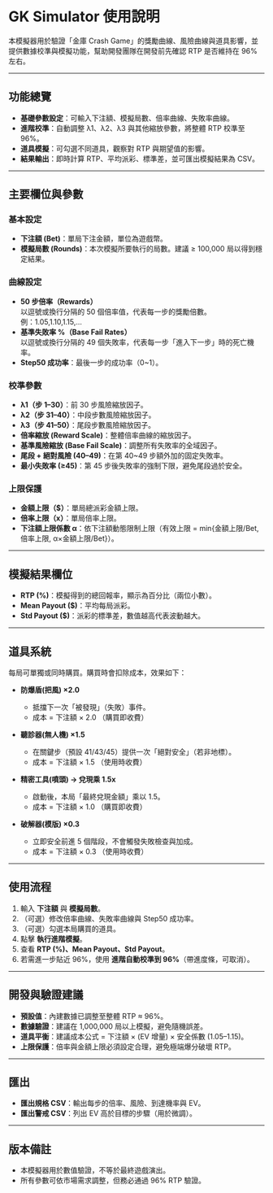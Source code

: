 # GK Simulator 使用說明

本模擬器用於驗證「金庫 Crash Game」的獎勵曲線、風險曲線與道具影響，並提供數據校準與模擬功能，幫助開發團隊在開發前先確認 RTP 是否維持在 96% 左右。

---

## 功能總覽
- **基礎參數設定**：可輸入下注額、模擬局數、倍率曲線、失敗率曲線。
- **進階校準**：自動調整 λ1、λ2、λ3 與其他縮放參數，將整體 RTP 校準至 96%。
- **道具模擬**：可勾選不同道具，觀察對 RTP 與期望值的影響。
- **結果輸出**：即時計算 RTP、平均派彩、標準差，並可匯出模擬結果為 CSV。

---

## 主要欄位與參數

### 基本設定
- **下注額 (Bet)**：單局下注金額，單位為遊戲幣。
- **模擬局數 (Rounds)**：本次模擬所要執行的局數。建議 ≥ 100,000 局以得到穩定結果。

### 曲線設定
- **50 步倍率（Rewards）**  
  以逗號或換行分隔的 50 個倍率值，代表每一步的獎勵倍數。  
  例：1.05,1.10,1.15,...  
- **基準失敗率 %（Base Fail Rates）**  
  以逗號或換行分隔的 49 個失敗率，代表每一步「進入下一步」時的死亡機率。  
- **Step50 成功率**：最後一步的成功率（0~1）。

### 校準參數
- **λ1（步 1–30）**：前 30 步風險縮放因子。  
- **λ2（步 31–40）**：中段步數風險縮放因子。  
- **λ3（步 41–50）**：尾段步數風險縮放因子。  
- **倍率縮放 (Reward Scale)**：整體倍率曲線的縮放因子。  
- **基準風險縮放 (Base Fail Scale)**：調整所有失敗率的全域因子。  
- **尾段 + 絕對風險 (40–49)**：在第 40~49 步額外加的固定失敗率。  
- **最小失敗率 (≥45)**：第 45 步後失敗率的強制下限，避免尾段過於安全。

### 上限保護
- **金額上限（$）**：單局總派彩金額上限。  
- **倍率上限（x）**：單局倍率上限。  
- **下注額上限係數 α**：依下注額動態限制上限（有效上限 = min{金額上限/Bet, 倍率上限, α×金額上限/Bet}）。

---

## 模擬結果欄位
- **RTP (%)**：模擬得到的總回報率，顯示為百分比（兩位小數）。  
- **Mean Payout ($)**：平均每局派彩。  
- **Std Payout ($)**：派彩的標準差，數值越高代表波動越大。  

---

## 道具系統
每局可單獨或同時購買。購買時會扣除成本，效果如下：

- **防爆盾(把風) ×2.0**  
  - 抵擋下一次「被發現」（失敗）事件。  
  - 成本 = 下注額 × 2.0  （購買即收費）

- **聽診器(無人機) ×1.5**  
  - 在關鍵步（預設 41/43/45）提供一次「絕對安全」（若非地標）。  
  - 成本 = 下注額 × 1.5  （使用時收費）

- **精密工具(噴頭) → 兌現乘 1.5x**  
  - 啟動後，本局「最終兌現金額」乘以 1.5。  
  - 成本 = 下注額 × 1.0  （購買即收費）

- **破解器(模版) ×0.3**  
  - 立即安全前進 5 個階段，不會觸發失敗檢查與加成。  
  - 成本 = 下注額 × 0.3  （使用時收費）

---

## 使用流程
1. 輸入 **下注額** 與 **模擬局數**。  
2. （可選）修改倍率曲線、失敗率曲線與 Step50 成功率。  
3. （可選）勾選本局購買的道具。  
4. 點擊 **執行進階模擬**。  
5. 查看 **RTP (%)、Mean Payout、Std Payout**。  
6. 若需進一步貼近 96%，使用 **進階自動校準到 96%**（帶進度條，可取消）。

---

## 開發與驗證建議
- **預設值**：內建數據已調整至整體 RTP ≈ 96%。  
- **數據驗證**：建議在 1,000,000 局以上模擬，避免隨機誤差。  
- **道具平衡**：建議成本公式 = 下注額 × (EV 增量) × 安全係數 (1.05–1.15)。  
- **上限保護**：倍率與金額上限必須設定合理，避免極端爆分破壞 RTP。  

---

## 匯出
- **匯出規格 CSV**：輸出每步的倍率、風險、到達機率與 EV。  
- **匯出警戒 CSV**：列出 EV 高於目標的步驟（用於微調）。

---

## 版本備註
- 本模擬器用於數值驗證，不等於最終遊戲演出。  
- 所有參數可依市場需求調整，但務必通過 96% RTP 驗證。
